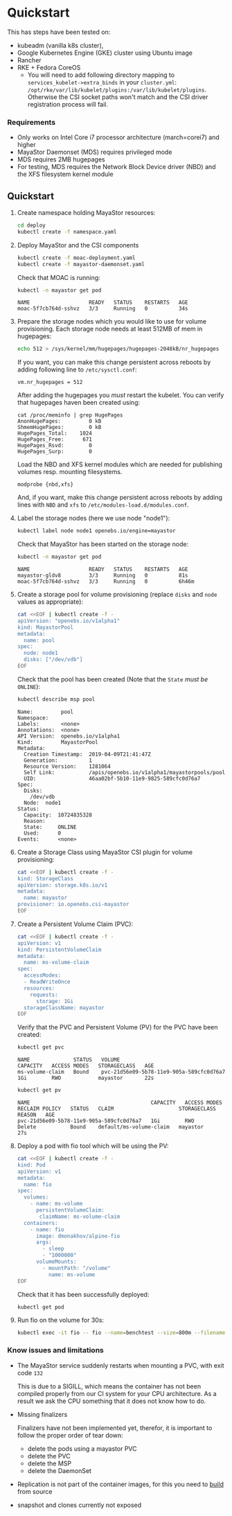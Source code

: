 # Quickstart

This has steps have been tested on:

* kubeadm (vanilla k8s cluster),
* Google Kubernetes Engine (GKE) cluster using Ubuntu image
* Rancher
* RKE + Fedora CoreOS
    * You will need to add following directory mapping to `services_kubelet->extra_binds` in your `cluster.yml`:
     `/opt/rke/var/lib/kubelet/plugins:/var/lib/kubelet/plugins`. Otherwise the CSI socket paths won't match and the CSI
     driver registration process will fail.

### Requirements

 * Only works on Intel Core i7 processor architecture (march=corei7) and higher
 * MayaStor Daemonset (MDS) requires privileged mode
 * MDS requires 2MB hugepages
 * For testing, MDS requires the Network Block Device driver (NBD) and the XFS filesystem kernel module

## Quickstart

1.  Create namespace holding MayaStor resources:
    ```bash
    cd deploy
    kubectl create -f namespace.yaml
    ```

2.  Deploy MayaStor and the CSI components
    ```bash
    kubectl create -f moac-deployment.yaml
    kubectl create -f mayastor-daemonset.yaml
    ```
    Check that MOAC is running:
    ```bash
    kubectl -n mayastor get pod
    ```
    ```
    NAME                   READY   STATUS    RESTARTS   AGE
    moac-5f7cb764d-sshvz   3/3     Running   0          34s
    ```

3.  Prepare the storage nodes which you would like to use for volume
    provisioning. Each storage node needs at least 512MB of mem in hugepages:
    ```bash
    echo 512 > /sys/kernel/mm/hugepages/hugepages-2048kB/nr_hugepages
    ```
    If you want, you can make this change persistent across reboots by adding following line
    to `/etc/sysctl.conf`:
    ```
    vm.nr_hugepages = 512
    ```

    After adding the hugepages you *must* restart the kubelet. You can verify that
    hugepages haven been created using:

    ```
    cat /proc/meminfo | grep HugePages
    AnonHugePages:         0 kB
    ShmemHugePages:        0 kB
    HugePages_Total:    1024
    HugePages_Free:      671
    HugePages_Rsvd:        0
    HugePages_Surp:        0

    ```

    Load the NBD and XFS kernel modules which are needed for publishing
    volumes resp. mounting filesystems.
    ```
    modprobe {nbd,xfs}
     ```
    And, if you want, make this change persistent across reboots by adding lines with
    `NBD` and `xfs` to `/etc/modules-load.d/modules.conf`.

4.  Label the storage nodes (here we use node "node1"):
    ```bash
    kubectl label node node1 openebs.io/engine=mayastor
    ```
    Check that MayaStor has been started on the storage node:
    ```bash
    kubectl -n mayastor get pod
    ```
    ```
    NAME                   READY   STATUS    RESTARTS   AGE
    mayastor-gldv8         3/3     Running   0          81s
    moac-5f7cb764d-sshvz   3/3     Running   0          6h46m
    ```

5.  Create a storage pool for volume provisioning (replace `disks` and `node`
    values as appropriate):
    ```bash
    cat <<EOF | kubectl create -f -
    apiVersion: "openebs.io/v1alpha1"
    kind: MayastorPool
    metadata:
      name: pool
    spec:
      node: node1
      disks: ["/dev/vdb"]
    EOF
    ```
    Check that the pool has been created (Note that the `State` *must be* `ONLINE`):
    ```bash
    kubectl describe msp pool
    ```
    ```
    Name:         pool
    Namespace:
    Labels:       <none>
    Annotations:  <none>
    API Version:  openebs.io/v1alpha1
    Kind:         MayastorPool
    Metadata:
      Creation Timestamp:  2019-04-09T21:41:47Z
      Generation:          1
      Resource Version:    1281064
      Self Link:           /apis/openebs.io/v1alpha1/mayastorpools/pool
      UID:                 46aa02bf-5b10-11e9-9825-589cfc0d76a7
    Spec:
      Disks:
        /dev/vdb
      Node:  node1
    Status:
      Capacity:  10724835328
      Reason:
      State:     ONLINE
      Used:      0
    Events:      <none>
    ```

6.  Create a Storage Class using MayaStor CSI plugin for volume provisioning:
    ```bash
    cat <<EOF | kubectl create -f -
    kind: StorageClass
    apiVersion: storage.k8s.io/v1
    metadata:
      name: mayastor
    provisioner: io.openebs.csi-mayastor
    EOF
    ```

7.  Create a Persistent Volume Claim (PVC):
    ```bash
    cat <<EOF | kubectl create -f -
    apiVersion: v1
    kind: PersistentVolumeClaim
    metadata:
      name: ms-volume-claim
    spec:
      accessModes:
      - ReadWriteOnce
      resources:
        requests:
          storage: 1Gi
      storageClassName: mayastor
    EOF
    ```
    Verify that the PVC and Persistent Volume (PV) for the PVC have been
    created:
    ```bash
    kubectl get pvc
    ```
    ```
    NAME              STATUS   VOLUME                                     CAPACITY   ACCESS MODES   STORAGECLASS   AGE
    ms-volume-claim   Bound    pvc-21d56e09-5b78-11e9-905a-589cfc0d76a7   1Gi        RWO            mayastor       22s
    ```
    ```bash
    kubectl get pv
    ```
    ```
    NAME                                       CAPACITY   ACCESS MODES   RECLAIM POLICY   STATUS   CLAIM                     STORAGECLASS   REASON   AGE
    pvc-21d56e09-5b78-11e9-905a-589cfc0d76a7   1Gi        RWO            Delete           Bound    default/ms-volume-claim   mayastor                27s
    ```

8.  Deploy a pod with fio tool which will be using the PV:
    ```bash
    cat <<EOF | kubectl create -f -
    kind: Pod
    apiVersion: v1
    metadata:
      name: fio
    spec:
      volumes:
        - name: ms-volume
          persistentVolumeClaim:
           claimName: ms-volume-claim
      containers:
        - name: fio
          image: dmonakhov/alpine-fio
          args:
            - sleep
            - "1000000"
          volumeMounts:
            - mountPath: "/volume"
              name: ms-volume
    EOF
    ```
    Check that it has been successfully deployed:
    ```
    kubectl get pod
    ```

9.  Run fio on the volume for 30s:
    ```bash
    kubectl exec -it fio -- fio --name=benchtest --size=800m --filename=/volume/test --direct=1 --rw=randrw --ioengine=libaio --bs=4k --iodepth=16 --numjobs=1 --time_based --runtime=60
    ```

### Know issues and limitations

* The MayaStor service suddenly restarts when mounting a PVC, with exit code `132`

    This is due to a SIGILL, which means the container has not been compiled properly from our CI system for your CPU
    architecture. As a result we ask the CPU something that it does not know how to do.

* Missing finalizers

    Finalizers have not been implemented yet, therefor, it is important to follow
    the proper order of tear down:

     - delete the pods using a mayastor PVC
     - delete the PVC
     - delete the MSP
     - delete the DaemonSet

 * Replication is not part of the container images, for this you need to [build](/doc/build.md) from source
 * snapshot and clones currently not exposed
